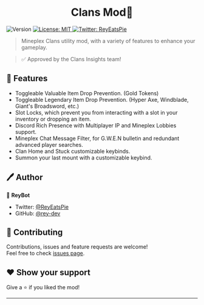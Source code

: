 <h1 align="center">Clans Mod👋</h1>
<p>
  <img alt="Version" src="https://img.shields.io/badge/version-1.0.0-blue.svg?cacheSeconds=2592000" />
  <a href="https://github.com/Mineplex-Community/Clans-Mod/blob/master/LICENSE" target="_blank">
    <img alt="License: MIT" src="https://img.shields.io/badge/License-MIT-yellow.svg" />
  </a>
  <a href="https://twitter.com/ReyEatsPie" target="_blank">
    <img alt="Twitter: ReyEatsPie" src="https://img.shields.io/twitter/follow/ReyEatsPie.svg?style=social" />
  </a>
</p>

> Mineplex Clans utility mod, with a variety of features to enhance your gameplay.

> ✅ Approved by the Clans Insights team!

## 🚀 Features

* Toggleable Valuable Item Drop Prevention. (Gold Tokens)
* Toggleable Legendary Item Drop Prevention. (Hyper Axe, Windblade, Giant's Broadsword, etc.)
* Slot Locks, which prevent you from interacting with a slot in your inventory or dropping an item.
* Discord Rich Presence with Multiplayer IP and Mineplex Lobbies support.
* Mineplex Chat Message Filter, for G.W.E.N bulletin and redundant advanced player searches.
* Clan Home and Stuck customizable keybinds.
* Summon your last mount with a customizable keybind.

## 🖊️ Author

👤 **ReyBot**

* Twitter: [@ReyEatsPie](https://twitter.com/ReyEatsPie)
* GitHub: [@rey-dev](https://github.com/rey-dev)

## 🤝 Contributing

Contributions, issues and feature requests are welcome!<br />Feel free to check [issues page](https://github.com/Mineplex-Community/Clans-Mod/issues).

## ❤️ Show your support

Give a ⭐️ if you liked the mod!

***

